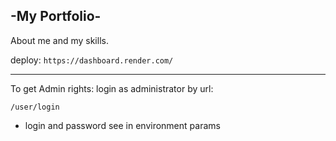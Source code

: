 ## -My Portfolio-

About me and my skills.

deploy:  `https://dashboard.render.com/`

----------------------------------------------------
To get Admin rights: login as administrator by url:

`/user/login`

* login and password see in environment params
